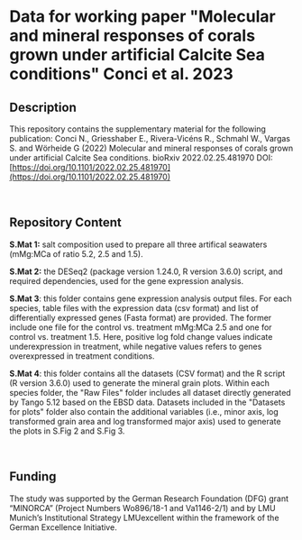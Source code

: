 
# Data for working paper "Molecular and mineral responses of corals grown under artificial Calcite Sea conditions" Conci et al. 2023

## Description

This repository contains the supplementary material for the following publication: 
Conci N., Griesshaber E., Rivera-Vicéns R., Schmahl W., Vargas S. and Wӧrheide G (2022) Molecular and mineral responses of corals grown under artificial Calcite Sea conditions. bioRxiv 2022.02.25.481970 DOI:[https://doi.org/10.1101/2022.02.25.481970](https://doi.org/10.1101/2022.02.25.481970)

<br>

## Repository Content


**S.Mat 1:** salt composition used to prepare all three artifical seawaters (mMg:MCa of ratio 5.2, 2.5 and 1.5).  


**S.Mat 2:** the DESeq2 (package version 1.24.0, R version 3.6.0) script, and required dependencies, used for the gene expression analysis.
<br>
  
**S.Mat 3**: this folder contains gene expression analysis output files. For each species, table files with the expression data (csv format) and list of differentially expressed genes (Fasta format) are provided. The former include one file for the control vs. treatment mMg:MCa 2.5 and one for control vs. treatment 1.5. Here, positive log fold change values indicate underexpression in treatment, while negative values refers to genes overexpressed in treatment conditions. 
  
  
**S.Mat 4**: this folder contains all the datasets (CSV format) and the R script (R version 3.6.0) used to generate the mineral grain plots. Within each species folder, the "Raw Files" folder includes all dataset directly generated by  Tango 5.12 based on the EBSD data. Datasets included in the "Datasets for plots" folder also contain the additional variables (i.e., minor axis, log transformed grain area and log transformed major axis) used to generate the plots in S.Fig 2 and S.Fig 3. 
  
 <br> 
  
## Funding

The study was supported by the German Research Foundation (DFG) grant “MINORCA” (Project Numbers Wo896/18-1 and Va1146-2/1) and by LMU Munich’s Institutional Strategy LMUexcellent within the framework of the German Excellence Initiative.
